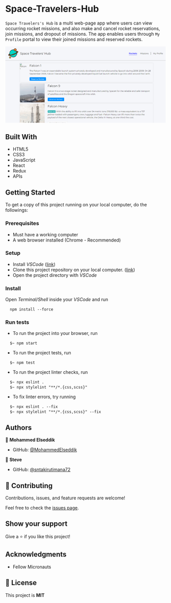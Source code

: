 # Space-Travelers-Hub

`Space Travelers's Hub` is a multi web-page app where users can view occurring rocket missions, and also make and cancel rocket reservations, join missions, and dropout of missions. The app enables users through `My Profile` portal to view their joined missions and reserved rockets.

![App Screenshot](./app_screenshot.png)


## Built With

- HTML5
- CSS3
- JavaScript
- React
- Redux
- APIs


## Getting Started

To get a copy of this project running on your local computer, do the followings:

### Prerequisites

- Must have a working computer
- A web browser installed (Chrome - Recommended)

### Setup

- Install _VSCode_ ([link](https://code.visualstudio.com/download))
- Clone this project repository on your local computer. ([link](../../))
- Open the project directory with _VSCode_

### Install

Open _Terminal/Shell_ inside your _VSCode_ and run
  ```
    npm install --force
  ```

### Run tests

- To run the project into your browser, run
```
  $~ npm start
```

- To run the project tests, run
```
  $~ npm test
```

- To run the project linter checks, run
```
  $~ npx eslint .
  $~ npx stylelint "**/*.{css,scss}"
```

- To fix linter errors, try running
```
  $~ npx eslint . --fix
  $~ npx stylelint "**/*.{css,scss}" --fix
```


## Authors

👤 **Mohammed Elseddik**

- GitHub: [@MohammedElseddik](../../../)

👤 **Steve**

- GitHub: [@sntakirutimana72](https://github.com/sntakirutimana72/)


## 🤝 Contributing

Contributions, issues, and feature requests are welcome!

Feel free to check the [issues page](../../issues/).

## Show your support

Give a ⭐️ if you like this project!

## Acknowledgments

- Fellow Micronauts

## 📝 License

This project is **MIT**
